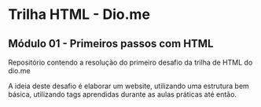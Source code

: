 # Trilha HTML - Dio.me
## Módulo 01 - Primeiros passos com HTML

Repositório contendo a resolução do primeiro desafio da trilha de HTML do dio.me

A ideia deste desafio é elaborar um website, utilizando uma estrutura bem básica, utilizando tags aprendidas durante as aulas práticas até então.